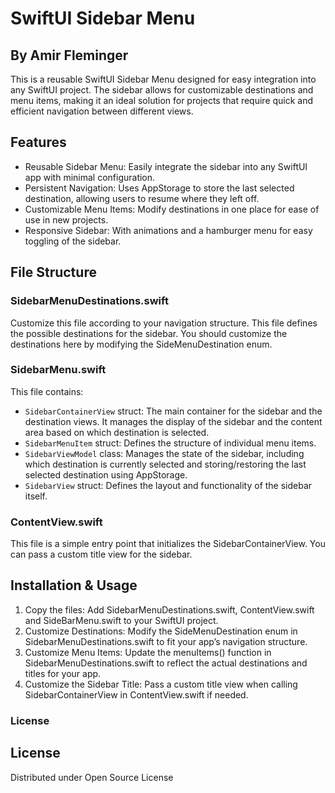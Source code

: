# SwiftUI Sidebar Menu

## By Amir Fleminger

This is a reusable SwiftUI Sidebar Menu designed for easy integration into any SwiftUI project. The sidebar allows for customizable destinations and menu items, making it an ideal solution for projects that require quick and efficient navigation between different views.

## Features
- Reusable Sidebar Menu: Easily integrate the sidebar into any SwiftUI app with minimal configuration.
- Persistent Navigation: Uses AppStorage to store the last selected destination, allowing users to resume where they left off.
- Customizable Menu Items: Modify destinations in one place for ease of use in new projects.
- Responsive Sidebar: With animations and a hamburger menu for easy toggling of the sidebar.

## File Structure

### SidebarMenuDestinations.swift
Customize this file according to your navigation structure. This file defines the possible destinations for the sidebar. You should customize the destinations here by modifying the SideMenuDestination enum.

### SidebarMenu.swift
This file contains:
- `SidebarContainerView` struct: The main container for the sidebar and the destination views. It manages the display of the sidebar and the content area based on which destination is selected.
- `SidebarMenuItem` struct: Defines the structure of individual menu items.
- `SidebarViewModel` class: Manages the state of the sidebar, including which destination is currently selected and storing/restoring the last selected destination using AppStorage.
- `SidebarView` struct: Defines the layout and functionality of the sidebar itself.

### ContentView.swift
This file is a simple entry point that initializes the SidebarContainerView. You can pass a custom title view for the sidebar.

## Installation & Usage

1. Copy the files: Add SidebarMenuDestinations.swift, ContentView.swift and SideBarMenu.swift to your SwiftUI project.
2. Customize Destinations: Modify the SideMenuDestination enum in SidebarMenuDestinations.swift to fit your app’s navigation structure.
3. Customize Menu Items: Update the menuItems() function in SidebarMenuDestinations.swift to reflect the actual destinations and titles for your app.
4. Customize the Sidebar Title: Pass a custom title view when calling SidebarContainerView in ContentView.swift if needed.


### License
## License
Distributed under Open Source License
